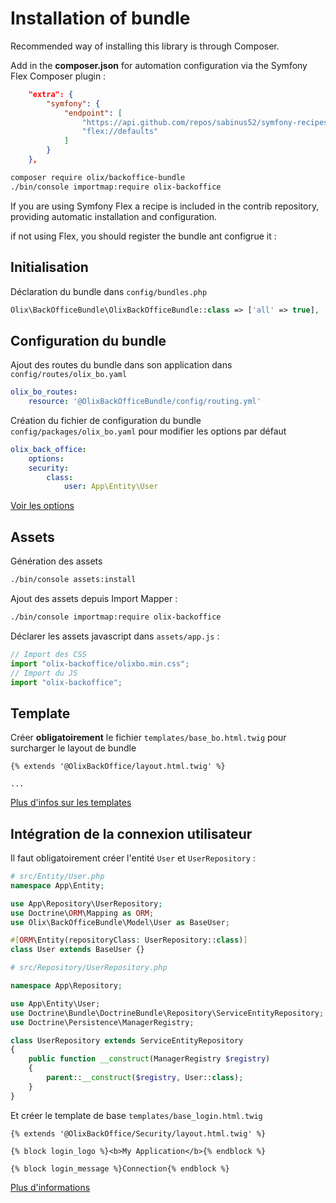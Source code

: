 # Installation of bundle

Recommended way of installing this library is through Composer.

Add in the **composer.json** for automation configuration via the Symfony Flex Composer plugin :

~~~ json
    "extra": {
        "symfony": {
            "endpoint": [
                "https://api.github.com/repos/sabinus52/symfony-recipes/contents/index.json",
                "flex://defaults"
            ]
        }
    },
~~~

~~~ bash
composer require olix/backoffice-bundle
./bin/console importmap:require olix-backoffice
~~~

If you are using Symfony Flex a recipe is included in the contrib repository, providing automatic installation and configuration.

if not using Flex, you should register the bundle ant configrue it :


## Initialisation

Déclaration du bundle dans `config/bundles.php`
~~~ php
Olix\BackOfficeBundle\OlixBackOfficeBundle::class => ['all' => true],
~~~


## Configuration du bundle

Ajout des routes du bundle dans son application dans `config/routes/olix_bo.yaml`

~~~ yaml
olix_bo_routes:
    resource: '@OlixBackOfficeBundle/config/routing.yml'
~~~

Création du fichier de configuration du bundle `config/packages/olix_bo.yaml` pour modifier les options par défaut

~~~ yml
olix_back_office:
    options:
    security:
        class:
            user: App\Entity\User
~~~

[Voir les options](options.md)


## Assets

Génération des assets
~~~ bash
./bin/console assets:install
~~~

Ajout des assets depuis Import Mapper :

~~~ bash
./bin/console importmap:require olix-backoffice
~~~

Déclarer les assets javascript dans `assets/app.js` :

~~~ js
// Import des CSS
import "olix-backoffice/olixbo.min.css";
// Import du JS
import "olix-backoffice";
~~~


## Template

Créer **obligatoirement** le fichier `templates/base_bo.html.twig` pour surcharger le layout de bundle
~~~ twig
{% extends '@OlixBackOffice/layout.html.twig' %}

...
~~~

[Plus d'infos sur les templates](template.md)



## Intégration de la connexion utilisateur

Il faut obligatoirement créer l'entité `User` et `UserRepository` :

~~~ php
# src/Entity/User.php
namespace App\Entity;

use App\Repository\UserRepository;
use Doctrine\ORM\Mapping as ORM;
use Olix\BackOfficeBundle\Model\User as BaseUser;

#[ORM\Entity(repositoryClass: UserRepository::class)]
class User extends BaseUser {}
~~~

~~~ php
# src/Repository/UserRepository.php

namespace App\Repository;

use App\Entity\User;
use Doctrine\Bundle\DoctrineBundle\Repository\ServiceEntityRepository;
use Doctrine\Persistence\ManagerRegistry;

class UserRepository extends ServiceEntityRepository
{
    public function __construct(ManagerRegistry $registry)
    {
        parent::__construct($registry, User::class);
    }
}
~~~

Et créer le template de base `templates/base_login.html.twig`
~~~ twig
{% extends '@OlixBackOffice/Security/layout.html.twig' %}

{% block login_logo %}<b>My Application</b>{% endblock %}

{% block login_message %}Connection{% endblock %}
~~~

[Plus d'informations](security.md)
